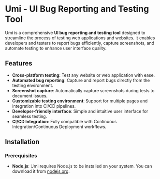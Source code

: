 # Umi - UI Bug Reporting and Testing Tool

Umi is a comprehensive **UI bug reporting and testing tool** designed to streamline the process of testing web applications and websites. It enables developers and testers to report bugs efficiently, capture screenshots, and automate testing to enhance user interface quality.

## Features

- **Cross-platform testing**: Test any website or web application with ease.
- **Automated bug reporting**: Capture and report bugs directly from the testing environment.
- **Screenshot capture**: Automatically capture screenshots during tests to document issues.
- **Customizable testing environment**: Support for multiple pages and integration into CI/CD pipelines.
- **Developer-friendly interface**: Simple and intuitive user interface for seamless testing.
- **CI/CD Integration**: Fully compatible with Continuous Integration/Continuous Deployment workflows.

## Installation

### Prerequisites

- **Node.js**: Umi requires Node.js to be installed on your system. You can download it from [nodejs.org](https://nodejs.org/).
